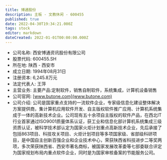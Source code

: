 ```yaml
---
title: 博通股份
description: 主板 - 文教休闲 - 600455
published: true
date: 2022-04-30T19:34:21.000Z
tags: stock
editor: markdown
dateCreated: 2022-01-01T00:00:00.000Z
---
```


- 公司名称: 西安博通资讯股份有限公司
- 股票代码: 600455.SH
- 所在地: 陕西 - 西安市
- 成立日期: 1994年08月31日
- 注册资本: 6,245.8万元
- 法定代表人: 王萍
- 主营业务: 主要产品:定制软件，销售自制软件，系统集成，计算机设备销售
- 公司官网: [www.butone.com](www.butone.com)
- 公司介绍: 公司是国家重点支持的一流软件企业，专家级信息化建设整体解决方案提供商，集计算机应用软件开发、自主版权软件推广应用、计算机系统集成于一体的高新技术企业。公司现有五十余项自主版权的软件产品，在西北IT行业首家通过ISO9001质量体系认证，获工业和信息化部计算机系统集成三级资质认证，被科学技术部认定为国家火炬计划重点高新技术企业，先后承接了包括863项目、科技攻关项目、火炬计划项目等多项国家级、省部级科研项目，是中国自主创新百强企业和企业技术中心，荣获陕西省科技进步二等奖两项，多次荣获陕西省、西安市著名商标，被国家发展改革委等七部委联合评定为国家规划布局内重点软件企业，同时是为国家审核备案的节能服务公司。



